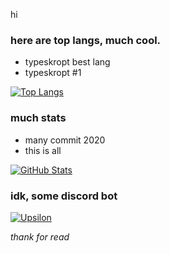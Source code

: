 hi

### here are top langs, much cool.
- typeskropt best lang
- typeskropt #1

[![Top Langs](https://github-readme-stats.vercel.app/api/top-langs/?username=lze3&layout=compact&theme=gruvbox&false)](https://github.com/zeemahh)

### much stats
- many commit 2020
- this is all

[![GitHub Stats](https://github-readme-stats.vercel.app/api?username=lze3&count_private=true&count_private=true&show_icons=true&theme=gruvbox)](https://github.com/zeemahh)

### idk, some discord bot

[![Upsilon](https://github-readme-stats.vercel.app/api/pin/?username=lze3&repo=Omicron&theme=gruvbox)](https://github.com/zeemahh)


<i>thank for read</i>
